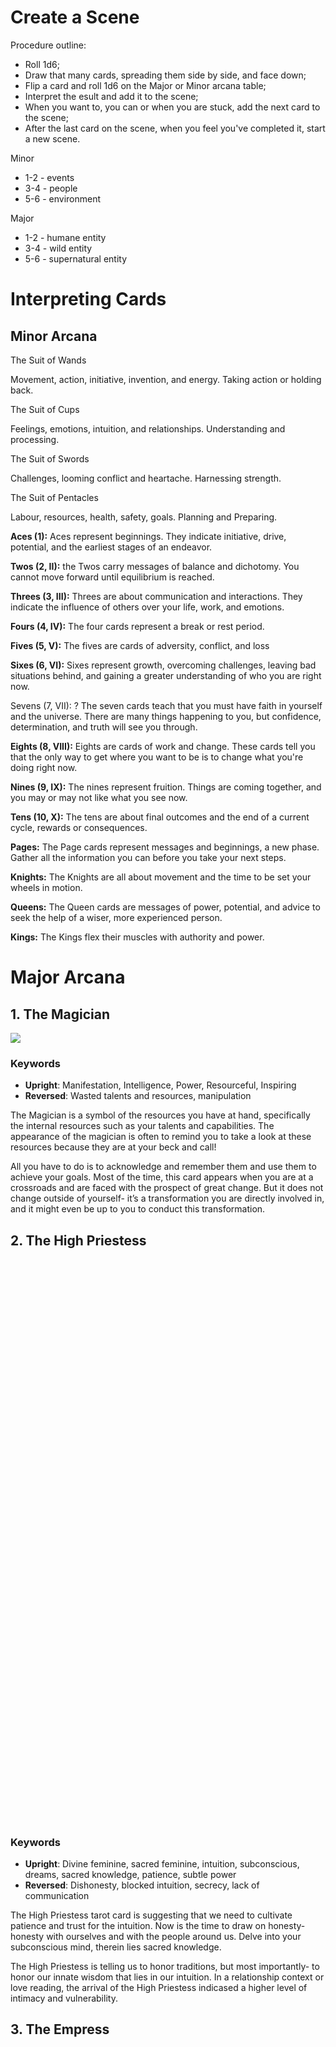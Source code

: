 # Create a Scene
Procedure outline:
- Roll 1d6;
- Draw that many cards, spreading them side by side, and face down;
- Flip a card and roll 1d6 on the Major or Minor arcana table;
- Interpret the esult and add it to the scene;
- When you want to, you can or when you are stuck, add the next card to the scene;
- After the last card on the scene, when you feel you've completed it, start a new scene.

Minor
- 1-2 - events
- 3-4 - people
- 5-6 - environment

Major
- 1-2 - humane entity
- 3-4 - wild entity
- 5-6 - supernatural entity

# Interpreting Cards

## Minor Arcana

The Suit of Wands

Movement, action, initiative, invention, and energy. Taking action or holding back.

The Suit of Cups

Feelings, emotions, intuition, and relationships. Understanding and processing.

The Suit of Swords

Challenges, looming conflict and heartache. Harnessing strength.

The Suit of Pentacles

Labour, resources, health, safety, goals. Planning and Preparing.

**Aces (1):** Aces represent beginnings. They indicate initiative, drive, potential, and the earliest stages of an endeavor.

**Twos (2, II):** the Twos carry messages of balance and dichotomy. You cannot move forward until equilibrium is reached.

**Threes (3, III):** Threes are about communication and interactions. They indicate the influence of others over your life, work, and emotions.

**Fours (4, IV):** The four cards represent a break or rest period.

**Fives (5, V):** The fives are cards of adversity, conflict, and loss

**Sixes (6, VI):** Sixes represent growth, overcoming challenges, leaving bad situations behind, and gaining a greater understanding of who you are right now.

Sevens (7, VII): ? 
The seven cards teach that you must have faith in yourself and the universe. There are many things happening to you, but confidence, determination, and truth will see you through.

**Eights (8, VIII):** Eights are cards of work and change. These cards tell you that the only way to get where you want to be is to change what you're doing right now.

**Nines (9, IX):** The nines represent fruition. Things are coming together, and you may or may not like what you see now.

**Tens (10, X):** The tens are about final outcomes and the end of a current cycle, rewards or consequences.

**Pages:** The Page cards represent messages and beginnings, a new phase. Gather all the information you can before you take your next steps.

**Knights:** The Knights are all about movement and the time to be set your wheels in motion.

**Queens:** The Queen cards are messages of power, potential, and advice to seek the help of a wiser, more experienced person.

**Kings:** The Kings flex their muscles with authority and power.

# Major Arcana

## 1. The Magician

![](https://tarottechnique.com/wp-content/uploads/2021/09/the-magician-tarot.jpeg)

### Keywords

-   **Upright**: Manifestation, Intelligence, Power, Resourceful, Inspiring
-   **Reversed**: Wasted talents and resources, manipulation

The Magician is a symbol of the resources you have at hand, specifically the internal resources such as your talents and capabilities. The appearance of the magician is often to remind you to take a look at these resources because they are at your beck and call!

All you have to do is to acknowledge and remember them and use them to achieve your goals. Most of the time, this card appears when you are at a crossroads and are faced with the prospect of great change. But it does not change outside of yourself- it’s a transformation you are directly involved in, and it might even be up to you to conduct this transformation.

## 2. The High Priestess

![](data:image/svg+xml,%3Csvg%20xmlns='http://www.w3.org/2000/svg'%20viewBox='0%200%20400%20714'%3E%3C/svg%3E)

### Keywords

-   **Upright**: Divine feminine, sacred feminine, intuition, subconscious, dreams, sacred knowledge, patience, subtle power
-   **Reversed**: Dishonesty, blocked intuition, secrecy, lack of communication

The High Priestess tarot card is suggesting that we need to cultivate patience and trust for the intuition. Now is the time to draw on honesty- honesty with ourselves and with the people around us. Delve into your subconscious mind, therein lies sacred knowledge.

The High Priestess is telling us to honor traditions, but most importantly- to honor our innate wisdom that lies in our intuition. In a relationship context or love reading, the arrival of the High Priestess indicased a higher level of intimacy and vulnerability.

## 3. The Empress

![](data:image/svg+xml,%3Csvg%20xmlns='http://www.w3.org/2000/svg'%20viewBox='0%200%20399%20720'%3E%3C/svg%3E)

### Keywords

-   **Upright**: Femininity, Nurturer, Mother Nature, Divine Mother, Abundance, Beauty
-   **Reversed**: Writers block (creative block in general), blocked expression, overly dependant on others, no trusting self, lack of self care

The Empress card is a symbol for the ultimate mother energy. She is the nurturer, the creator, and the tarot epitome of mother earth. As you can imagine, her energy is strong yet gentle. There are several interpretations for this card, most predominantly the birth of new life.

This can be understood as new ideas, fresh starts, and is typically one of those feel-good cards to receive in a tarot reading. Dig a little deeper, and the empress is asking you to be open and willing to embrace change.

## 4. The Emperor

#### ![](data:image/svg+xml,%3Csvg%20xmlns='http://www.w3.org/2000/svg'%20viewBox='0%200%20399%20709'%3E%3C/svg%3E)

### Keywords

-   **Upright**: authority, structure, leadership, father figures, establishment
-   **Reversed:** too much control, undisciplined, domineering, inflexible

The Emperor is the father figure of the Tarot and when you draw this card the energy is a clear masculine energy. When you draw this card it could indicate you are adopting the father figure role in your environment, you are a protector and a defender. Stability and security are two key components of The Emperor card.

## 5. The Hierophant

![](data:image/svg+xml,%3Csvg%20xmlns='http://www.w3.org/2000/svg'%20viewBox='0%200%20400%20724'%3E%3C/svg%3E)

### **Keywords**

-   **Upright**: religion, wisdom, spiritual study, enlightenment, tradition, conformity
-   **Reversed**: freedom, challenging tradition, personal study, and introspection

The Hierophant tarot card symbolises order and the hierarchy that comes with spiritual study and religious beliefs. This card is the card of doctrine and represents the set course of study many of us make when we set out to understand more about ourselves and our spiritual lives.

The Hierophant is our reminder that foundations are important- none more so than when we are on a course of spiritual discovery. Foundations are essential, and we need the infrastructure given by formal doctrines before we can successfully set out on our own course of beliefs and resulting choices. But rather than blind belief, the Hierophant encourages you to lean on a wise mentor, and in some cases even encourages you to become the mentor if that is what resonants.

## 6. The Lovers

![](data:image/svg+xml,%3Csvg%20xmlns='http://www.w3.org/2000/svg'%20viewBox='0%200%20399%20722'%3E%3C/svg%3E)

### Keywords

-   **Upright**: Love, harmony, relationships, values alignment, choices
-   **Reversed**: Self-love, disharmony, imbalance, misalignment of values

The Lovers is the card of belief and personal choice. It also represents conscious connections and forming relationships that go beyond the superficial. If you get The Lovers card in a tarot reading, it could call your attention to several things.

If this card shows up, it almost always directs our attention to the relationships in our lives, whether romantic or platonic. Sometimes, The Lovers card can imply that we are questioning whether or not a person is a soulmate.

The person in mind feels like a soulmate, and you are serious about this connection being a lifelong commitment. There is a strong connection, both sexual and spiritual.

The Lovers card is often associated with making choices that honour yourself and your spiritual progress.

Make decisions from a place of compassion, and rest easy knowing that the arrival of an upright The Lovers card is a good omen for the relationship or person you are thinking about.

Aside from relating to a relationship or another person, The Lovers card can also encourage us to get real about our own set of values and belief systems.

This is important along the journey to self-awareness. What is important to you? What are your values and beliefs? Get clear on these and you will find your path in life.

## 7. The Chariot

![](data:image/svg+xml,%3Csvg%20xmlns='http://www.w3.org/2000/svg'%20viewBox='0%200%20400%20727'%3E%3C/svg%3E)

### Keywords

-   **Upright**: determination, strong-headed/strong-willed, control (taking the reins) action, a successful outcome
-   **Reversed**: feeling lost, no drive, lack of support, opposing sides, self-discipline

The Chariot centers around strength of will and determination. How strong is your will once you have set your sights on something? Do you take control and follow through with your choices?

The chariot comes after The Lovers, and typically this is the card symbolizing that you know how to make personal choices that are in line with your spiritual values and beliefs. And now with The chariot, it might just be time to take action after making those crucial choices.

Nothing in life comes around without some challenges. Your resolve, willpower, and inner strength will be put to the test. This card encourages you to stand tall through the fire and stay true to what is important to you.

## 8. Strength

![](data:image/svg+xml,%3Csvg%20xmlns='http://www.w3.org/2000/svg'%20viewBox='0%200%20400%20728'%3E%3C/svg%3E)

### Keywords

-   **Upright**: compassion, personal power, strength, influence, courage
-   **Reversed**: self-esteem or doubt, raw, and unfiltered (honest) emotion, inner resolve

One of my personal favorites, The Strength card reminds us that we are strong, powerful, and can do anything we put our minds to. While The Chariot, the previous card, symbolizes outer strength, this Strength card symbolizes inner strength and the resolve within us all to get through anything.

You might need to draw on stamina and keep forging ahead. The Strength card is here to remind you that you can triumph over any obstacle. But through this process, remember to remain calm and to act with compassion.

When you get The Strength card in a tarot reading, it often points to your inner strength and courage. But it also tells you to get ahead simply by staying true to your raw and honest self. Stay humble, but be brave.

## 9. The Hermit

![](data:image/svg+xml,%3Csvg%20xmlns='http://www.w3.org/2000/svg'%20viewBox='0%200%20399%20724'%3E%3C/svg%3E)

### Keywords

-   **Upright**: alone, introspection, inner wisdom, soul search
-   **Reversed**: loneliness, withdrawing from society or friends, isolating yourself, fear

The Hermit tarot card signifies that you are checking out from society and everyday life, and checking in to the inner hotel. Your energy needs a break. If you’re feeling drained and uninspired, it’s time to replenish those inner resources.

If you’re seeking answers and feel exhausted by looking, then have you tried looking within? As cliche as it sounds, The Hermit card tells us that we will find our answers by taking a look within ourselves.

Are you letting outside factors influence you too much? Where is your mind? Are you focused on replenishing your own energy? The Hermit card is not a common favorite, but it is one of mine. It has a quiet power, a card that reminds us that it’s okay to be a recluse sometimes, especially if we are feeling drained and in need of answers.

When you draw The Hermit card, you are most likely on the precipice of a new part of your self-discovery journey. This part will involve more introspection and time alone. Maybe you need to take a weekend off from work and all social obligations.

Tune out the outside world for a bit and tune into yourself. It’s time to meditate on your self-beliefs, motivations, and the things that propel you to be your truest self.

## 10. Wheel of Fortune

![](data:image/svg+xml,%3Csvg%20xmlns='http://www.w3.org/2000/svg'%20viewBox='0%200%20399%20715'%3E%3C/svg%3E)

### Keywords

-   **Upright**: karma, cycles, turning point, destiny, fate, luck, fortune
-   **Reversed**: breaking free of cycles, bad luck, resistance, fighting change

The Wheel of Fortune is a fortuitous card when it appears upright in a reading. It also draws our attention to the fact that the wheel of life is always turning. So if you are struggling right now, the tide will turn. And if you are wondering if lady luck is on your side, the upright Wheel of Fortune is here to tell you that your stars are aligned. The Wheel of Fortune reminds us that everything in life is cyclic- both good and bad. So, hold the good moments close to your heart. And appreciate them.

One of the most important themes of this card is karma- a subject we sometimes love, and at other times fear. So, if this card pops up in a reading remember that what goes around comes around. If you are looking for love and joy, then embody that energy within yourself and exude it- The Wheel of Fortune is telling you that it will come back to you in due course.

## 11. Justice

#### ![](data:image/svg+xml,%3Csvg%20xmlns='http://www.w3.org/2000/svg'%20viewBox='0%200%20399%20532'%3E%3C/svg%3E)

### Keywords

-   **Upright**: cause and effect, consequences, law, fair, truth, justice
-   **Reversed**: injustice, dishonesty, no accountability or lack of responsibility for actions

The Justice Tarot card encourages ideas of fair play and reminds us that our actions will always have consequences. This tarot card is asking us to take stock of our actions and be accountable to them. It reminds us to also act in alignment with our Higher-self. If you know that your actions may have led you astray, then you will most likely feel fear at this card.

But the Justice card is not here to dish out punishment, it is merely asking us to take accountability for our actions. And to be compassionate with our review of our past mistakes.

Even if you are feeling remorse and regret over a past action, the Justice card is reminding you to be gentle with yourself. Everyone makes mistakes. Just accept responsibility for those actions and learn from them for the future.

## 12. The Hanged Man

#### ![](data:image/svg+xml,%3Csvg%20xmlns='http://www.w3.org/2000/svg'%20viewBox='0%200%20399%20714'%3E%3C/svg%3E)

### Keywords

-   **Upright**: surrender, shifted perspective, letting go, release, a pause
-   **Reversed**: indecisiveness, delay, prolonged stalling, resistance

When The Hanged Man appears in a reading it is often telling us to take a breath and put things on hold for a little while. For whatever reason, it is advisable to sit tight and wait before the next move. The Hanged Man is also asking us to release and shed ideas, people, things, or concepts that are holding us back.

There might be mental programming that won’t help you move forward in your journey. It is for reasons like this The Hanged Man asks us to pause and do some shedding before we move on. Only then will you be truly able to embrace a new way of seeing things. This new perspective will help you to embrace new opportunities with your arms wide open.

## 13. Death

![](data:image/svg+xml,%3Csvg%20xmlns='http://www.w3.org/2000/svg'%20viewBox='0%200%20401%20673'%3E%3C/svg%3E)

### Keywords

-   Upright: transformation, change, endings, transition, a rite of passage
-   Reversed: fighting change, purging within, personal transitions, transmutation of personal pain

One of the most feared but another one of my favorites, The Death card often leaves most people trembling. But what is there to fear?

Nothing. The Death card certainly brings a strong message, but isn’t that what you ask for when you consult the tarot cards? You are looking for guidance and messages, and boy does The Death card deliver.

Often misunderstood, the death card is more symbolic of transformation and change the physical death. But in many spiritual traditions, teachers often tell you that you need to go through a little death on your path to spiritual fulfillment.

In shamanic societies, experiencing an inner death (sometimes multiple times) is rather common. But the question is, do you have what it takes to rise like a phoenix? Because whenever there is an ending, you best be prepared for a new beginning.

The Death card symbolizes the end and the closing of a cycle. It also symbolizes that you need to leave the past behind you as you embrace the new situations and opportunities arising.

## 14. Temperance

![](data:image/svg+xml,%3Csvg%20xmlns='http://www.w3.org/2000/svg'%20viewBox='0%200%20400%20658'%3E%3C/svg%3E)

### Keywords

-   **Upright**: moderation, balance, patience, kindness
-   **Reversed**: excessive behaviors or thought patterns, imbalances, realignment, inner healing

If ever there was a card to calm the fires and bring a sense of calming peace, it is The Temperance card. If you receive this card in a reading then you should bring balance into your life.

How is your working schedule? Are you making enough time for self-care? Do you need to balance work with play? Or perhaps you’re playing a little too much- in this case, The Temperance may not be what you want to hear.

Either way, Temperance is reminding you to bring a sense of moderation to your life. Stabilize your life by calming your energy. Let go of resistance, or let go of force- and allow your spirit to settle. This is how your flow can be restored and your life can become a calm sense of purpose and order.

## 15. The Devil

![](data:image/svg+xml,%3Csvg%20xmlns='http://www.w3.org/2000/svg'%20viewBox='0%200%20402%20678'%3E%3C/svg%3E)

### Keywords

-   **Upright** shadow work, sexuality, addiction, excess, restriction
-   **Reversed**: exploring our shadow nature, detachment, releasing limiting thought patterns and beliefs

Another highly misunderstood card, The Devil calls us to take notice of our shadow side. We all have one- there’s nothing to be ashamed of. And no, The Devil card is nothing to fear either.

When The Devil card appears, you are called to take a look at your darker, or shadow, side. Are there any negative elements holding you back? Where are you self-sabotaging? These areas need to be explored so you can embrace the fullness of who you are.

The Devil card can also indicate that you are being trapped by your own short-sighted desires. Are you seeking short-term pleasure at the cost of long-term peace?

Perhaps you are more focused on instant gratification. If this is the case then this is your reminder to stay focused on your well-being and to put that at the heart of all your decisions.

## 16. The Tower

![](data:image/svg+xml,%3Csvg%20xmlns='http://www.w3.org/2000/svg'%20viewBox='0%200%20402%20729'%3E%3C/svg%3E)

### Keywords

-   **Upright**: chaos, change, awakening, revelation, upheaval, an unexpected turn of events
-   **Reversed**: avoiding disaster, inner transformation, fear, or resistance to change

Have you drawn The Tower card? Buckle up sweetheart, you’re in for a wild ride. Does this have to be a bad thing? Depends on how much you resist it. Look when The Tower arrives, it’s best to just accept the fact that things are about to get a little messy, and probably chaotic.

Change is coming, whether you like it or not. But the thing is, whether it’s divorce or an upheaval, you have what it takes to get through this. This change will likely shake your very bones- and no, I’m not using scare tactics, I’m just helping you be prepared.

Because that is strength, accepting change. It takes courage to accept that chaos sometimes needs to manifest. But here’s the thing; it’s pretty much always leading you down the path towards your highest good and ultimate fulfillment.

Everything you think you know could very well be about to go up in smoke. Are you ready? What illusions have you been relying on? While this can be a disorienting and upsetting time, just remember that this chaos will pass. You will be able to emerge victoriously, just surrender to the process.

## 17. The Star

![](data:image/svg+xml,%3Csvg%20xmlns='http://www.w3.org/2000/svg'%20viewBox='0%200%20398%20723'%3E%3C/svg%3E)

### Keywords

-   **Upright**: celestial guidance, renewed faith, spiritual mindset, hope
-   **Reversed**: lack of spiritual direction, no faith, self-trust issues, no connection

The Star card carries a beautiful message of celestial support and guidance. And after the tumultuous Tower, it is a welcome reprieve. The Star is our reminder that no matter what happens, we are always guided.

If you receive The Star, you have likely come out of an intense period of pain or chaos. And you are now in an almost child-like, raw state. This is a beautiful time, and you must appreciate the beauty of the journey.

This gratitude is what sustains us when the journey gets tough.

The Star is here to bring us hope, and a sense of faith. The arrival of The Star is a beautiful welcome into a new phase of peace and deep understanding. You might feel like your personal growth is skyrocketing and you are reaching new heights with your spiritual development.

The Star reminds us of the magic in the seemingly mundane and tells us to open our hearts to it. You might be on the precipice of taking action towards a dream, and receiving The Star is a good omen for new developments.

## 18. The Moon

![](data:image/svg+xml,%3Csvg%20xmlns='http://www.w3.org/2000/svg'%20viewBox='0%200%20400%20723'%3E%3C/svg%3E)

### Keywords

-   **Upright** intuition, subconscious, anxiousness, fear.
-   **Reversed**: repressed gut feeling, repressed emotion, inner turmoil, releasing self-limiting fears

The Moon tarot card is the symbol of our deep-seated fears as well as our emotions and most importantly our intuition. But when The Moon appears in a reading it can also provide juicy insight, the question is are you ready to face your fears and accept the insight?  
The Moon tarot card illuminates fears that are rooted deep in the subconscious. Are there any repressed emotions rearing their head? How can you deal with these? If you’re feeling emotional stress but unsure why The Moon tarot card is here to tell you that repressed emotions need to be sorted out. Because if they aren’t, they’ll get worse every time they pop back into your awareness.

Although most of us love the moon, The Moon tarot card can often instigate a time of illusion. If you are feeling uncertain about something, The Moon card is telling you to listen to your intuition- this is the most important message brought to us by The Moon tarot card.

## 19. The Sun

![](data:image/svg+xml,%3Csvg%20xmlns='http://www.w3.org/2000/svg'%20viewBox='0%200%20397%20653'%3E%3C/svg%3E)

#### Keywords

-   **Upright**: vitality, energy, warmth, positive, joy, enthusiastic
-   **Reversed**: feeling sad, low energy, inner child hurt, overly enthusiastic

The Sun tarot card, as you can imagine, represents all of the vitality, success, optimism, and joy available in life. The sun itself is a radiant ball of fire, but here on earth, we feel it as a comforting warmth that can lighten the mood and comfort us with its warmth. The Sun Tarot card is giving you the thumbs up, you are a light to others and are in a place in life where you can help others simply by being true to yourself and doing things that fills your own cup.

If times are a little tough at the moment, the Sun tarot card is reminding you that the tide will turn and the dawn is about to break. Stay true to yourself, and do things that make you beam with radiance.  
Overall the Sun’s message to us is that life is good.

## 20. Judgement

### Keywords

-   **Upright**: judgement, absolution, resolution
-   **Reversed**: being overly critical, ignoring your intuition, doubting yourself

The Judgement tarot card asks us to rise above our pettiness and embrace our spiritual conscious connection. It’s time to level up, and whatever is happening around you is bringing you down the path of your true calling.

You might be going through an awakening of sorts, and feel a strong pull towards a calling. Now is the time to release limiting beliefs.

The arrival of this card in a reading is indicative that you are on the brink of making a life-altering decision. Now, that’s a lot of pressure. This card is telling you to merge both your intellect and your intuition to make this call.

If you are feeling lost, The Judgement card tells us that looking to past mistakes and learning from them can help clear the way forward.

## 21. The Fool

![](data:image/svg+xml,%3Csvg%20xmlns='http://www.w3.org/2000/svg'%20viewBox='0%200%20403%20678'%3E%3C/svg%3E)

### Keywords

-   Upright: innocence, child-like sense of wonder, taking risks, new beginnings, spontaneous, free-spirited
-   Reversed: taking unnecessary risks, being too reckless, holding yourself back from new opportunities, fear of starting something new

The Fool is one of the most pivotal cards in the Tarot. It tells us that new beginnings are on the horizon. It also encourages us to realize our potential and makes the most of new opportunities.

You could draw this card before you set forth on a new journey. Or, you could be hesitant about taking that leap of faith.

This card is here to let you know that it’s okay to start over and it’s okay to be joyful about it too.

The Fool is a card about trusting the Universe, life, or God’s plan- whatever you prefer. Set forth with a curious mind and an open heart. You are likely to benefit from new opportunities, personality development, and experience. Adventure awaits!

## 22. The World

![](https://tarottechnique.com/wp-content/uploads/2021/09/tarot-cards-6103702_1920.jpg)

### Keywords

-   **Upright**: completion, travel, successful goals
-   **Reversed**: delays, easy route, seeking closure

What message does the final major arcana card have for us? The World appears in a reading with you bursting with fulfillment and are on the precipice of closure.

If not, then this is your sign to find out what you need to do to achieve that personal closure. Are there any outstanding goals, dreams, or even issues that need your attention?

The arrival of this card can also indicate that you might welcome something significant, like a marriage, a child, completing studies, or just smashing your goals.

The World tarot card asks us to reflect on our journey and appreciate how far we’ve come. What spiritual progress have you made? It’s time to acknowledge how far you’ve come, celebrate your success.

This card is also telling us to take stock of our achievements and appreciate them before rushing off to achieve the next goal (Capricorns, here’s looking at you).

Live your life right now with appreciation and gratitude for the goals you have achieved. This gently sets you up for success for the next goal. But don’t rush it, okay?
